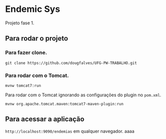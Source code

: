 # Endemic Sys

Projeto fase 1.

## Para rodar o projeto

### Para fazer clone.

`git clone https://github.com/dougfalves/UFG-PW-TRABALHO.git`

### Para rodar com o Tomcat.

`mvnw tomcat7:run`

Para rodar com o Tomcat ignorando as configurações do plugin no `pom.xml`.

`mvnw org.apache.tomcat.maven:tomcat7-maven-plugin:run`

## Para acessar a aplicação

`http://localhost:9090/endemias` em qualquer navegador.
aaaa
